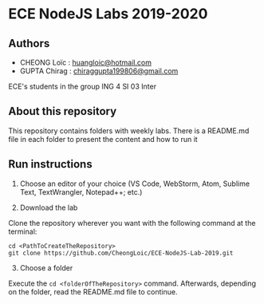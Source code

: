 # ECE NodeJS Labs 2019-2020

## Authors
- CHEONG Loïc : huangloic@hotmail.com
- GUPTA Chirag : chiraggupta199806@gmail.com

ECE's students in the group ING 4 SI 03 Inter 

## About this repository
This repository contains folders with weekly labs. 
There is a README.md file in each folder to present the content and how to run it

## Run instructions
1. Choose an editor of your choice (VS Code, WebStorm, Atom, Sublime Text, TextWrangler, Notepad++; etc.)

2. Download the lab

Clone the repository wherever you want with the following command at the terminal: 
```
cd <PathToCreateTheRepository>
git clone https://github.com/CheongLoic/ECE-NodeJS-Lab-2019.git
```

3. Choose a folder

Execute the `cd <folderOfTheRepository>` command. Afterwards, depending on the folder, read the README.md file to continue.

